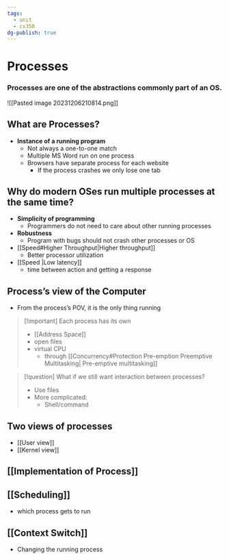 ```yaml
---
tags:
  - unit
  - cs350
dg-publish: true
---
```

# Processes
### Processes are one of the abstractions commonly part of an OS. 
![[Pasted image 20231206210814.png]]
## What are Processes?
* **Instance of a running program**
	* Not always a one-to-one match
	* Multiple MS Word run on one process
	* Browsers have separate process for each website
		* If the process crashes we only lose one tab

## Why do modern OSes run multiple processes at the same time?
* **Simplicity of programming**
	* Programmers do not need to care about other running processes
* **Robustness**
	* Program with bugs should not crash other processes or OS
* [[Speed#Higher Throughput|Higher throughput]]
	* Better processor utilization
* [[Speed |Low latency]]
	* time between action and getting a response

## Process’s view of the Computer
* From the process’s POV, it is the only thing running
> [!important] Each process has its own
> * [[Address Space]]
> * open files
> * virtual CPU
> 	* through [[Concurrency#Protection Pre-emption Preemptive Multitasking| Pre-emptive multitasking]]

> [!question] What if we still want interaction between processes?
> * Use files
> * More complicated:
> 	* Shell/command

## Two views of processes
* [[User view]]
* [[Kernel view]]

## [[Implementation of Process]]

## [[Scheduling]]
- which process gets to run
## [[Context Switch]]
- Changing the running process
